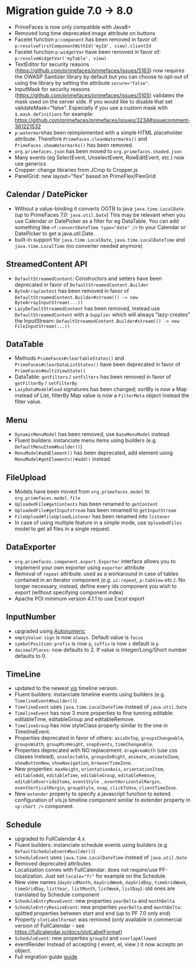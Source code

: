 # Migration guide 7.0 -> 8.0

* PrimeFaces is now only compatible with Java8+
* Removed long time deprecated image attribute on buttons
* Facelet function `p:component` has been removed in favor of: `p:resolveFirstComponentWithId('myId', view).clientId`
* Facelet function `p:widgetVar` have been removed in favor of: `p:resolveWidgetVar('myTable', view)`
* TextEditor for security reasons (https://github.com/primefaces/primefaces/issues/5163) now requires the OWASP Sanitizer library by default but you can choose to opt-out of using the library by setting the attribute `secure="false"`.
* InputMask for security reasons (https://github.com/primefaces/primefaces/issues/5105) validates the mask used on the server side. If you would like to disable that set validateMask="false".  Especially if you use a custom mask with `$.mask.definitions` for example: https://github.com/primefaces/primefaces/issues/3234#issuecomment-361221532
* `p:watermark`has been reimplemented with a simple HTML placeholder attribute. Therefore `PrimeFaces.cleanWatermarks()` and `PrimeFaces.showWatermarks()` has been removed.
* `org.primefaces.json` has been moved to `org.primefaces.shaded.json`
* Many events (eg SelectEvent, UnselectEvent, RowEditEvent, etc.) now use generics
* Cropper: change libraries from JCrop to Cropper.js
* PanelGrid: new layout="flex" based on PrimeFlex/FlexGrid

## Calendar / DatePicker
  * Without a value-binding it converts OOTB to java `java.time.LocalDate`. (up to PrimeFaces 7.0:  `java.util.Date`) This may be relevant when you use Calendar or DatePicker as a filter for eg DataTable. You can add something like `<f:convertDateTime type="date" />` to your Calendar or DatePicker to get a java.util.Date.
  * built-in support for `java.time.LocalDate`, `java.time.LocalDateTime` and `java.time.LocalTime` (no converter needed anymore)

## StreamedContent API
  * `DefaultStreamedContent`: Constructors and setters have been deprecated in favor of `DefaultStreamedContent.Builder`
  * `ByteArrayContent` has been removed in favor of `DefaultStreamedContent.Builder#stream(() -> new ByteArrayInputStream(...))`
  * `LazyDefaultStreamedContent` has been removed, instead use `DefaultStreamedContent` with a `Supplier` which will always "lazy-creates" the InputStream: `DefaultStreamedContent.Builder#stream(() -> new FileInputStream(...))`

## DataTable
  * Methods `PrimeFaces#clearTableStates()` and `PrimeFaces#clearDataListStates()` have been deprecated in favor of `PrimeFaces#multiViewState()`
  * DataTable: `getFilters` / `setFilters` has been removed in favor of `getFilterBy` / `setFilterBy`
  * `LazyDataModel#load` signatures has been changed; sortBy is now a Map instead of List, filterBy Map value is now a `FilterMeta` object instead the filter value.

## Menu
  * `DynamicMenuModel` has been removed, use `BaseMenuModel` instead.
  * Fluent builders: instanciate menu items using builders (e.g. `DefaultMenuItem#builder()`)
  * `MenuModel#addElement()` has been deprecated, add element using `MenuModel#getElements()#add()` instead.

## FileUpload
  * Models have been moved from `org.primefaces.model` to `org.primefaces.model.file`
  * `UploadedFile#getContents` has been renamed to `getContent`
  * `UploadedFile#getInputstream` has been renamed to `getInputStream`
  * `FileUpload#fileUploadListener` has been renamed into `listener`
  * In case of using multiple feature in a simple mode, use `UploadedFiles` model to get all files in a single request.

## DataExporter
  * `org.primefaces.component.export.Exporter` interface allows you to implement your own exporter using `exporter` attribute
  * Removal of `repeat` attribute: used as a workaround in case of tables contained in an iterator component _(e.g. `ui:repeat`, `p:tabView` etc.)_. No longer necessary, instead, define every ids component you wish to export (without specifying component index)
  * Apache POI minimum version 4.1.1 to use Excel export

## InputNumber
  * upgraded using [Autonumeric](http://autonumeric.org/)
  * `emptyValue`: `sign` is now `always`. Default value is `focus`
  * `symbolPosition`: `prefix` is now `p`, `suffix` is now `s` default is `p`
  * `decimalPlaces`: now defaults to 2. If value is Integer/Long/Short number defaults to 0.

## TimeLine
  * updated to the newest [vis](https://visjs.org/) timeline version.
  * Fluent builders: instanciate timeline events using builders (e.g. `TimelineEvent#builder()`)
  * `TimelineEvent` uses `java.time.LocalDateTime` instead of `java.util.Date`
  * `TimelineEvent` has now 3 more properties to fine tunning editable: editableTime, editableGroup and editableRemove.
  * `TimelineGroup` has now styleClass property similar to the one in TimelineEvent.
  * Properties deprecated in favor of others: `axisOnTop`, `groupsChangeable`, `groupsWidth`, `groupMinHeight`, `snapEvents`, `timeChangeable`.
  * Properties deprecated with NO replacement: `dragAreaWith` (use css classes instead), `unselectable`, `groupsOnRight`, `animate`, `animateZoom`, `showButtonNew`, `showNavigation`, `browserTimeZone`.
  * New properties: `maxHeight`, `orientationAxis`, `orientationItem`, `editableAdd`, `editableTime`, `editableGroup`, `editableRemove`, `editableOverrideItems`, `eventStyle `, `eventHorizontalMargin`, `eventVerticalMargin`, `groupStyle`, `snap`, `clickToUse`, `clientTimeZone`.
  * New `extender` property to specify a javascript function to extend configuration of vis.js timeline component similar to extender property in `<p:chart />` component.

## Schedule
  * upgraded to FullCalendar 4.x
  * Fluent builders: instanciate schedule events using builders (e.g. `DefaultScheduleEvent#builder()`)
  * `ScheduleEvent` uses `java.time.LocalDateTime` instead of `java.util.Date`
  * Removed deprecated attributes
  * Localization comes with FullCalendar: does not require/use PF-localization. Just set `locale="fr"` for example on the Schedule.
  * New view names (`dayGridMonth`, `dayGridWeek`, `dayGridDay`, `timeGridWeek`, `timeGridDay`, `listYear`,` listMonth`, `listWeek`, `listDay`): old ones are translated by Schedule component
  * `ScheduleEntryMoveEvent`: new properties `yearDelta` and `monthDelta`
  * `ScheduleEntryResizeEvent`: new properties `yearDelta` and `monthDelta`: splitted properties between start and end (up to PF 7.0 only end)
  * Property `slotLabelFormat` was removed (only available in commercial version of FullCalendar - see https://fullcalendar.io/docs/slotLabelFormat)
  * `ScheduleEvent`: new properties `groupId` and `overlapAllowed`
  * eventRender Instead of accepting ( event, el, view ) it now accepts an object.
  * Full migration guide [guide](https://fullcalendar.io/docs/v4/upgrading-from-v3)

